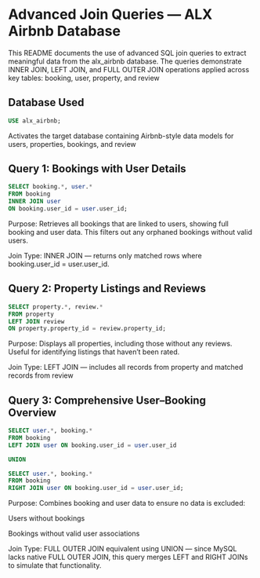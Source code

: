 # Advanced Join Queries — ALX Airbnb Database

This README documents the use of advanced SQL join queries to extract meaningful data from the alx_airbnb database. The queries demonstrate INNER JOIN, LEFT JOIN, and FULL OUTER JOIN operations applied across key tables: booking, user, property, and review

## Database Used
```sql
USE alx_airbnb;
```
Activates the target database containing Airbnb-style data models for users, properties, bookings, and review

## Query 1: Bookings with User Details
```sql 
SELECT booking.*, user.*
FROM booking
INNER JOIN user
ON booking.user_id = user.user_id;
```
Purpose:
Retrieves all bookings that are linked to users, showing full booking and user data. This filters out any orphaned bookings without valid users.

Join Type:
INNER JOIN — returns only matched rows where booking.user_id = user.user_id.

## Query 2: Property Listings and Reviews
```sql
SELECT property.*, review.*
FROM property
LEFT JOIN review
ON property.property_id = review.property_id;
```
Purpose:
Displays all properties, including those without any reviews. Useful for identifying listings that haven’t been rated.

Join Type:
LEFT JOIN — includes all records from property and matched records from review

## Query 3: Comprehensive User–Booking Overview
```SQL
SELECT user.*, booking.*
FROM booking
LEFT JOIN user ON booking.user_id = user.user_id

UNION

SELECT user.*, booking.*
FROM booking
RIGHT JOIN user ON booking.user_id = user.user_id;
```
Purpose:
Combines booking and user data to ensure no data is excluded:

Users without bookings

Bookings without valid user associations

Join Type:
FULL OUTER JOIN equivalent using UNION — since MySQL lacks native FULL OUTER JOIN, this query merges LEFT and RIGHT JOINs to simulate that functionality.

